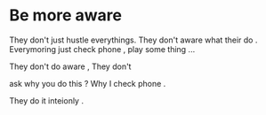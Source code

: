 
# Be more aware 

They don't just hustle everythings.  They don't aware what their do .  Everymoring just check phone , play some thing ...

They don't do aware , They don't 


ask why you do this ? Why I check phone .

They do it inteionly .




